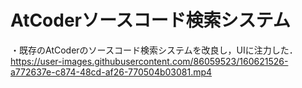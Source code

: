 # AtCoderソースコード検索システム
・既存のAtCoderのソースコード検索システムを改良し，UIに注力した．
https://user-images.githubusercontent.com/86059523/160621526-a772637e-c874-48cd-af26-770504b03081.mp4
